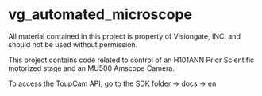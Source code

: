 # vg_automated_microscope

All material contained in this project is property of Visiongate, INC. and should not be used without permission. 

This project contains code related to control of an H101ANN Prior Scientific motorized stage and an MU500 Amscope Camera. 

To access the ToupCam API, go to the SDK folder -> docs -> en 

